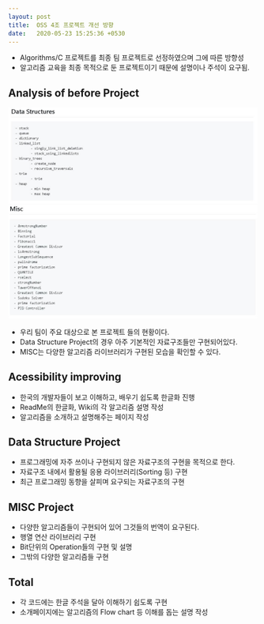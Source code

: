 ```yaml
---
layout: post
title:  OSS 4조 프로젝트 개선 방향
date:   2020-05-23 15:25:36 +0530
---
```


* Algorithms/C 프로젝트를 최종 팀 프로젝트로 선정하였으며 그에 따른 방향성
* 알고리즘 교육을 최종 목적으로 둔 프로젝트이기 때문에 설명이나 주석이 요구됨.

## Analysis of before Project
![](/assets/images/data_structure.JPG)
![](/assets/images/MISC_project.JPG)
 * 우리 팀이 주요 대상으로 본 프로젝트 들의 현황이다.
 * Data Structure Project의 경우 아주 기본적인 자료구조들만 구현되어있다.
 * MISC는 다양한 알고리즘 라이브러리가 구현된 모습을 확인할 수 있다.

## Acessibility improving
 * 한국의 개발자들이 보고 이해하고, 배우기 쉽도록 한글화 진행
 * ReadMe의 한글화, Wiki의 각 알고리즘 설명 작성
 * 알고리즘을 소개하고 설명해주는 페이지 작성

## Data Structure Project
 * 프로그래밍에 자주 쓰이나 구현되지 않은 자료구조의 구현을 목적으로 한다.
 * 자료구조 내에서 활용될 응용 라이브러리(Sorting 등) 구현
 * 최근 프로그래밍 동향을 살피며 요구되는 자료구조의 구현
 
## MISC Project
 * 다양한 알고리즘들이 구현되어 있어 그것들의 번역이 요구된다.
 * 행열 연산 라이브러리 구현
 * Bit단위의 Operation들의 구현 및 설명
 * 그밖의 다양한 알고리즘들 구현

## Total
* 각 코드에는 한글 주석을 달아 이해하기 쉽도록 구현
* 소개페이지에는 알고리즘의 Flow chart 등 이해를 돕는 설명 작성
